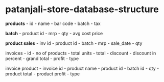 # patanjali-store-database-structure
**products**
	- id
	- name
	- bar code
	- batch
	- tax

**batch**
	- product id
	- mrp
	- qty
	- avg cost price

**product sales**
	- inv id
	- product id
	- batch
	- mrp
	- sale_date
	- qty

invoices
	- id
	- no of products
	- total units
	- total
	- discount
	- discount in percent
	- grand total
	- profit
	- type

invoice product
	- invoice id
	- product name
	- product id
	- batch id
	- qty
	- product total
	- product profit
	- type